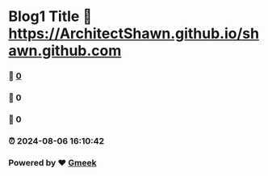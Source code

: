 # Blog1 Title :link: https://ArchitectShawn.github.io/shawn.github.com 
### :page_facing_up: [0](https://ArchitectShawn.github.io/shawn.github.com/tag.html) 
### :speech_balloon: 0 
### :hibiscus: 0 
### :alarm_clock: 2024-08-06 16:10:42 
### Powered by :heart: [Gmeek](https://github.com/Meekdai/Gmeek)
